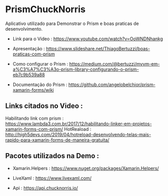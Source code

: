 # PrismChuckNorris

Aplicativo utilizado para Demonstrar o Prism e boas praticas de desenvolvimento.

* Link para o Video : https://www.youtube.com/watch?v=OoWNDNhankg

* Apresentação : https://www.slideshare.net/ThiagoBertuzzi/boas-praticas-com-prism

* Como configurar o Prism : https://medium.com/@bertuzzi/mvvm-em-a%C3%A7%C3%A3o-prism-library-configurando-o-prism-eb7c9b539a88

* Documentação do Prism : https://github.com/angelobelchior/prism-xamarin-forms/wiki

## Links citados no Video :

Habilitando link com prism : https://www.lambda3.com.br/2017/12/habilitando-linker-em-projetos-xamarin-forms-com-prism/
HotReaload : http://high5devs.com/2019/04/hotreload-desenvolvendo-telas-mais-rapido-para-xamarin-forms-de-maneira-gratuita/

## Pacotes utilizados na Demo :

* Xamarin.Helpers : https://www.nuget.org/packages/Xamarin.Helpers/

* LiveXaml : https://www.livexaml.com/

* Api : https://api.chucknorris.io/
